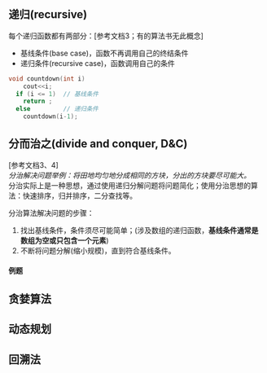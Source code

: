 ## 递归(recursive)
每个递归函数都有两部分：[参考文档3；有的算法书无此概念]
- 基线条件(base case)，函数不再调用自己的终结条件
- 递归条件(recursive case)，函数调用自己的条件

``` c++
void countdown(int i)
    cout<<i;
  if (i <= 1)  // 基线条件
    return ; 
  else         // 递归条件
    countdown(i-1);
```

## 分而治之(divide and conquer, D&C)
[参考文档3、4]  
*分治解决问题举例：将田地均匀地分成相同的方块，分出的方块要尽可能大。*  
分治实际上是一种思想，通过使用递归分解问题将问题简化；使用分治思想的算法：快速排序，归并排序，二分查找等。  

分治算法解决问题的步骤：  
1. 找出基线条件，条件须尽可能简单；(涉及数组的递归函数，**基线条件通常是数组为空或只包含一个元素**)
2. 不断将问题分解(缩小规模)，直到符合基线条件。

#### 例题


## 贪婪算法

## 动态规划

## 回溯法
